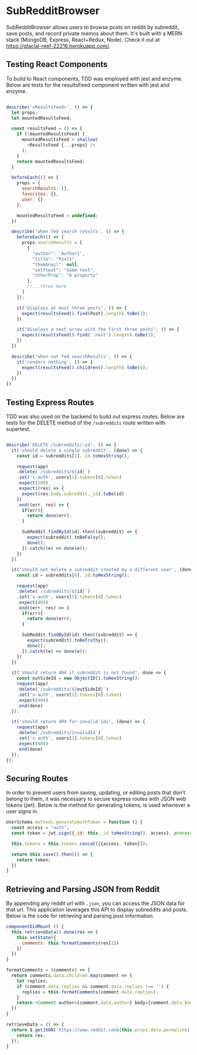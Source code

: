 # SubRedditBrowser

 SubRedditBrowser allows users to browse posts on reddit by subreddit, save posts, and record private memos about them. It's built with a MERN stack (MongoDB, Express, React+Redux, Node). Check it out at https://glacial-reef-22216.herokuapp.com/.


## Testing React Components

 To build to React components, TDD was employed with jest and enzyme. Below are tests for the resultsFeed component written with jest and enzyme.

 ```javascript

 describe('<ResultsFeed>', () => {
   let props;
   let mountedResultsFeed;

   const resultsFeed = () => {
     if (!mountedResultsFeed) {
       mountedResultsFeed = shallow(
         <ResultsFeed {...props} />
       );
     }
     return mountedResultsFeed;
   }

   beforeEach(() => {
     props = {
       searchResults: [],
       favorites: {},
       user: {}
     };

     mountedResultsFeed = undefined;
   })

   describe('when fed search results', () => {
     beforeEach(() => {
       props.searchResults = [
         {
           "author": 'Author1',
           "title": "Post1",
           "thumbnail": null,
           "selftext": "Some text",
           "otherProp": "A property"
         },
         //...three more
       ]
     });

     it("displays at most three posts", () => {
       expect(resultsFeed().find(Post).length).toBe(3);
     })

     it("displays a next arrow with the first three posts", () => {
       expect(resultsFeed().find('.next').length).toBe(1);
     })
   })

   describe('when not fed searchResults', () => {
     it('renders nothing', () => {
       expect(resultsFeed().children().length).toBe(0);
     })
   })
 })

 ```

## Testing Express Routes

TDD was also used on the backend to build out express routes. Below are tests for the DELETE method  of the `/subreddits` route written with supertest.

```javascript

describe('DELETE /subreddits/:id', () => {
  it('should delete a single subreddit', (done) => {
    const id = subreddits[1]._id.toHexString();

    request(app)
    .delete(`/subreddits/${id}`)
    .set('x-auth', users[1].tokens[0].token)
    .expect(200)
    .expect((res) => {
      expect(res.body.subreddit._id).toBe(id)
    })
    .end((err, res) => {
      if(err){
        return done(err);
      }

      SubReddit.findById(id).then((subreddit) => {
        expect(subreddit).toBeFalsy();
        done();
      }).catch((e) => done(e));
    })
  })

  it('should not delete a subreddit created by a different user', (done) => {
    const id = subreddits[0]._id.toHexString();

    request(app)
    .delete(`/subreddits/${id}`)
    .set('x-auth', users[1].tokens[0].token)
    .expect(404)
    .end((err, res) => {
      if(err){
        return done(err);
      }

      SubReddit.findById(id).then((subreddit) => {
        expect(subreddit).toBeTruthy();
        done();
      }).catch((e) => done(e));
    })
  })

  it('should return 404 if subreddit is not found', done => {
    const outSideId = new ObjectID().toHexString();
    request(app)
    .delete(`/subreddits/${outSideId}`)
    .set('x-auth', users[1].tokens[0].token)
    .expect(404)
    .end(done)
  });

  it('should return 404 for invalid ids', (done) => {
    request(app)
    .delete(`/subreddits/invalidId`)
    .set('x-auth', users[1].tokens[0].token)
    .expect(404)
    .end(done)
  });
});
```

## Securing Routes

In order to prevent users from saving, updating, or editing posts that don't belong to them, it was necessary to secure express routes with JSON web tokens (jwt). Below is the method for generating tokens, is used whenever a user signs in.  

```javascript
UserSchema.methods.generateAuthToken = function () {
  const access = "auth";
  const token = jwt.sign({_id: this._id.toHexString(), access}, process.env.JWT_SECRET).toString();

  this.tokens = this.tokens.concat([{access, token}]);

  return this.save().then(() => {
    return token;
  })
}
```

## Retrieving and Parsing JSON from Reddit

By appending any reddit url with `.json`, you can access the JSON data for that url. This application leverages this API to display subreddits and posts. Below is the code for retrieving and parsing post information.  

```javascript
componentDidMount () {
  this.retrieveData().done(res => {
    this.setState({
      comments: this.formatComments(res[1])
    })
  })
}

formatComments = (comments) => {
  return comments.data.children.map(comment => {
    let replies;
    if (comment.data.replies && comment.data.replies !== '') {
      replies = this.formatComments(comment.data.replies);
    }
    return <Comment author={comment.data.author} body={comment.data.body} replies={replies} />
  })
}

retrieveData = () => {
  return $.getJSON(`https://www.reddit.com${this.props.data.permalink}.json`, res => {
    return res;
  });
}
```
